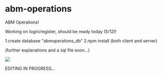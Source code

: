 # abm-operations
ABM Operations!

Working on login/register, should be ready today (5/12)!

1.create database "abmoperations_db"
2.npm install (both client and server)

(further explanations and a sql file soon...)

<img src="https://user-images.githubusercontent.com/52510538/144728275-d61d1160-8bbd-40f8-9fc0-4714e3fa8788.png">

EDITING IN PROGRESS...
